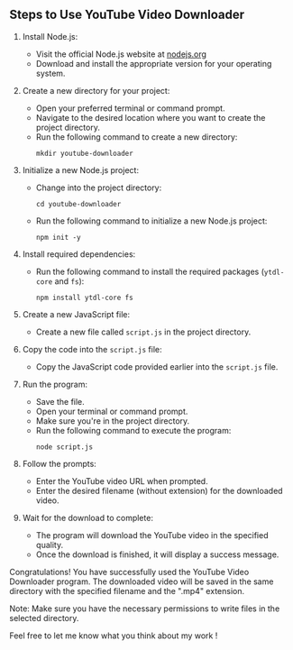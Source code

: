 ## Steps to Use YouTube Video Downloader

1. Install Node.js:  
   - Visit the official Node.js website at [nodejs.org](https://nodejs.org/)
   - Download and install the appropriate version for your operating system.

2. Create a new directory for your project:  
   - Open your preferred terminal or command prompt.
   - Navigate to the desired location where you want to create the project directory.
   - Run the following command to create a new directory:  
     ```shell
     mkdir youtube-downloader
     ```
     
3. Initialize a new Node.js project:  
   - Change into the project directory:  
     ```shell
     cd youtube-downloader
     ```
   - Run the following command to initialize a new Node.js project:  
     ```shell
     npm init -y
     ```

4. Install required dependencies:  
   - Run the following command to install the required packages (`ytdl-core` and `fs`):  
     ```shell
     npm install ytdl-core fs
     ```

5. Create a new JavaScript file:  
   - Create a new file called `script.js` in the project directory.

6. Copy the code into the `script.js` file:  
   - Copy the JavaScript code provided earlier into the `script.js` file.

7. Run the program:  
   - Save the file.
   - Open your terminal or command prompt.
   - Make sure you're in the project directory.
   - Run the following command to execute the program:  
     ```shell
     node script.js
     ```

8. Follow the prompts:  
   - Enter the YouTube video URL when prompted.
   - Enter the desired filename (without extension) for the downloaded video.

9. Wait for the download to complete:  
   - The program will download the YouTube video in the specified quality.
   - Once the download is finished, it will display a success message.

Congratulations! You have successfully used the YouTube Video Downloader program. The downloaded video will be saved in the same directory with the specified filename and the ".mp4" extension.

Note: Make sure you have the necessary permissions to write files in the selected directory.

Feel free to let me know what you think about my work !  


